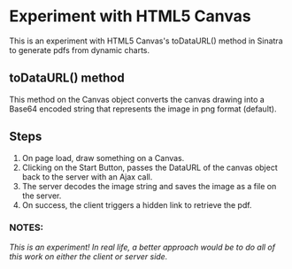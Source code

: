 # Experiment with HTML5 Canvas

This is an experiment with HTML5 Canvas's toDataURL() method in Sinatra to
generate pdfs from dynamic charts.

## toDataURL() method
This method on the Canvas object converts the canvas drawing into a Base64 encoded string that represents the image in png format (default).

## Steps
1. On page load, draw something on a Canvas.
2. Clicking on the Start Button, passes the DataURL of the canvas object back to the server with an Ajax call.
3. The server decodes the image string and saves the image as a file on the server.
4. On success, the client triggers a hidden link to retrieve the pdf.

### NOTES:
_This is an experiment!_
_In real life, a better approach would be to do all of this work on either the client or server side._
